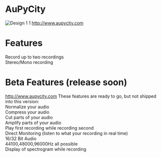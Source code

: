 # AuPyCity
![Design 1 1](https://user-images.githubusercontent.com/29439003/132979065-e313a2ac-0fb0-422b-b7b3-c4e505794ffa.png)
http://www.aupycity.com

# Features
Record up to two recordings  
Stereo/Mono recording  

# Beta Features (release soon)
http://www.aupycity.com
These features are ready to go, but not shipped into this version:  
Normalize your audio  
Compress your audio  
Cut parts of your audio  
Amplify parts of your audio  
Play first recording while recording second  
Direct Monitoring (listen to what your recording in real time)  
16/32 Bit Audio  
44100,48000,96000Hz all possible  
Display of spectrogram while recording  
